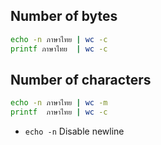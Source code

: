 ## Number of bytes

```bash
echo -n ภาษาไทย | wc -c
printf ภาษาไทย  | wc -c
```

## Number of characters

```bash
echo -n ภาษาไทย | wc -m
printf  ภาษาไทย | wc -c
```

- `echo -n` Disable newline